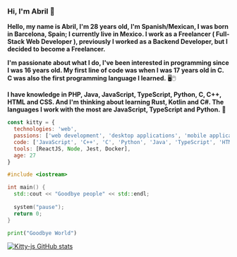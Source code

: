 ### Hi, I'm Abril 👋

**Hello, my name is Abril, I'm 28 years old, I'm Spanish/Mexican, I was born in Barcelona, Spain; I currently live in Mexico. I work as a Freelancer ( Full-Stack Web Developer ), previously I worked as a Backend Developer, but I decided to become a Freelancer.**

**I'm passionate about what I do, I've been interested in programming since I was 16 years old. My first line of code was when I was 17 years old in C. C was also the first programming language I learned.** 🖥️🖱️

**I have knowledge in PHP, Java, JavaScript, TypeScript, Python, C, C++, HTML and CSS. And I'm thinking about learning Rust, Kotlin and C#. The languages I work with the most are JavaScript, TypeScript and Python.** 💜

```js
const kitty = {
  technologies: 'web',
  passions: ['web development', 'desktop applications', 'mobile applications'],
  code: ['JavaScript', 'C++', 'C', 'Python', 'Java', 'TypeScript', 'HTML', 'CSS', 'PHP'],
  tools: [ReactJS, Node, Jest, Docker],
  age: 27
}
```

```cpp
#include <iostream>

int main() {
  std::cout << "Goodbye people" << std::endl;
  
  system("pause");
  return 0;
}
```

```py
print("Goodbye World")

```

[![Kitty-js GitHub stats](https://github-readme-stats.vercel.app/api?username=Kitty-js)](https://github.com/anuraghazra/github-readme-stats)

